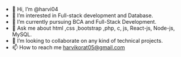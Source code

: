 - 👋 Hi, I’m @harvi04
- 👀 I’m interested  in Full-stack development and Database.
- 🌱 I’m currently pursuing BCA and Full-Stack Development.
- 💬 Ask me about html ,css ,bootstrap ,php, c, js, React-js, Node-js, MySQL.
- 💞️ I’m looking to collaborate  on any kind of technical projects.
- 📫 How to reach me harvikorat05@gmail.com

<!---
harvi04/harvi04 is a ✨ special ✨ repository because its `README.md` (this file) appears on your GitHub profile.
You can click the Preview link to take a look at your changes.
--->

